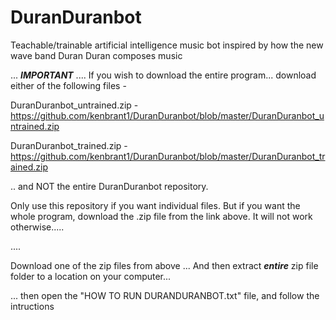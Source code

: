 # DuranDuranbot
Teachable/trainable artificial intelligence music bot inspired by how the new wave band Duran Duran composes music


... ***IMPORTANT*** .... If you wish to download the entire program... download either of the following files - 

DuranDuranbot_untrained.zip - https://github.com/kenbrant1/DuranDuranbot/blob/master/DuranDuranbot_untrained.zip

DuranDuranbot_trained.zip - https://github.com/kenbrant1/DuranDuranbot/blob/master/DuranDuranbot_trained.zip
 
 .. and NOT the entire DuranDuranbot repository.

Only use this repository if you want individual files. But if you want the whole program, download the .zip file from the link above. It will not work otherwise.....

....


Download one of the zip files from above ... And then extract ***entire*** zip file folder to a location on your computer...


... then open the "HOW TO RUN DURANDURANBOT.txt" file, and follow the intructions
